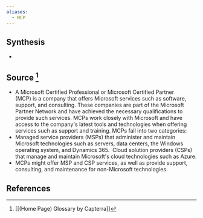 ```yaml
---
aliases:
  - MCP
---
```

## Synthesis
- 
## Source [^1]
- A Microsoft Certified Professional or Microsoft Certified Partner (MCP) is a company that offers Microsoft services such as software, support, and consulting. These companies are part of the Microsoft Partner Network and have achieved the necessary qualifications to provide such services. MCPs work closely with Microsoft and have access to the company's latest tools and technologies when offering services such as support and training. MCPs fall into two categories:
- Managed service providers (MSPs) that administer and maintain Microsoft technologies such as servers, data centers, the Windows operating system, and Dynamics 365.  Cloud solution providers (CSPs) that manage and maintain Microsoft's cloud technologies such as Azure.
- MCPs might offer MSP and CSP services, as well as provide support, consulting, and maintenance for non-Microsoft technologies.
## References

[^1]: [[(Home Page) Glossary by Capterra]]